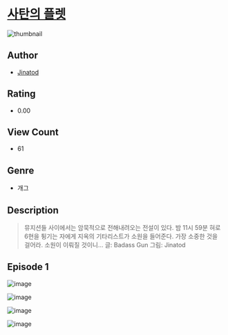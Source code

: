 # [사탄의 플렛](https://comic.naver.com/challenge/list?titleId=811456)
![thumbnail](https://image-comic.pstatic.net/user_contents_data/challenge_comic/2023/05/25/364013/upload_7219658752061944372_480x623.jpeg)

## Author
- [Jinatod](https://comic.naver.com/artistTitle?id=364013)

## Rating
- 0.00

## View Count
- 61

## Genre
- 개그

## Description
> 뮤지션들 사이에서는 암묵적으로 전해내려오는 전설이 있다. 밤 11시 59분 혀로 6현을 튕기는 자에게 지옥의 기타리스트가 소원을 들어준다. 가장 소중한 것을 걸어라. 소원이 이뤄질 것이니... 글: Badass Gun 그림: Jinatod


## Episode 1
![image](https://image-comic.pstatic.net/user_contents_data/challenge_comic/2023/05/26/364013/upload_4122821404946359910.jpeg)

![image](https://image-comic.pstatic.net/user_contents_data/challenge_comic/2023/05/26/364013/upload_4063485159636545846.jpeg)

![image](https://image-comic.pstatic.net/user_contents_data/challenge_comic/2023/05/26/364013/upload_3690243821605708340.jpeg)

![image](https://image-comic.pstatic.net/user_contents_data/challenge_comic/2023/05/26/364013/upload_7003208696238072931.jpeg)
